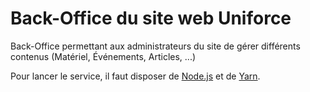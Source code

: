 # Back-Office du site web Uniforce

Back-Office permettant aux administrateurs du site de gérer différents contenus (Matériel, Événements, Articles, ...)

Pour lancer le service, il faut disposer de [Node.js](https://nodejs.org/en/) et de [Yarn](https://yarnpkg.com/).
